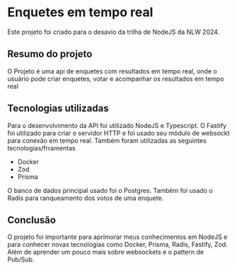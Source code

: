 # Enquetes em tempo real

Este projeto foi criado para o desavio da trilha de NodeJS da NLW 2024.

## Resumo do projeto

O Projeto é uma api de enquetes com resultados em tempo real, onde o usuário pode criar enquetes, votar e acompanhar os resultados em tempo real

## Tecnologias utilizadas

Para o desenvolvimento da API foi utilizado NodeJS e Typescript. O Fastify foi utilizado para criar o servidor HTTP e foi usado seu módulo de websockt para conexão em tempo real. Também foram utilizadas as seguintes tecnologias/frramentas
* Docker
* Zod
* Prisma

O banco de dados principal usado foi o Postgres. Também foi usado o Radis para ranqueamento dos votos de uma enquete.

## Conclusão

O projeto foi importante para aprimorar meus conhecimentos em NodeJS e para conhecer novas tecnologias como Docker, Prisma, Radis, Fastify, Zod. Além de aprender um pouco mais sobre websockets e o pattern de Pub/Sub.
